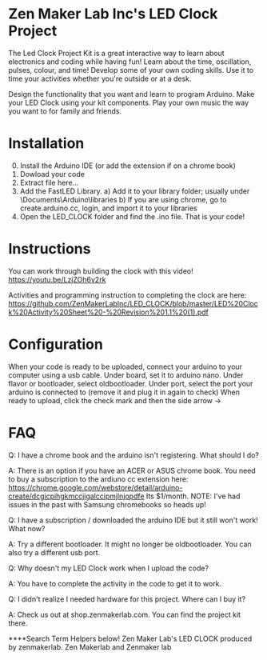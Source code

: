 # Zen Maker Lab Inc's LED Clock Project

The Led Clock Project Kit is a great interactive way to learn about electronics and coding while having fun!  Learn about the time, oscillation, pulses, colour, and time!  Develop some of your own coding skills.  Use it to time your activities whether you're outside or at a desk.

Design the functionality that you want and learn to program Arduino. 
Make your LED Clock using your kit components. 
Play your own music the way you want to for family and friends.

# Installation

0) Install the Arduino IDE (or add the extension if on a chrome book)
1) Dowload your code
2) Extract file here...
3) Add the FastLED Library.  a) Add it to your library folder; usually under \Documents\Arduino\libraries  b) If you are using chrome, go to create.arduino.cc, login, and import it to your libraries
4) Open the LED_CLOCK folder and find the .ino file.  That is your code!

# Instructions
You can work through building the clock with this video!
https://youtu.be/LzjZOh6v2rk

Activities and programming instruction to completing the clock are here:
https://github.com/ZenMakerLabInc/LED_CLOCK/blob/master/LED%20Clock%20Activity%20Sheet%20-%20Revision%201.1%20(1).pdf

# Configuration
When your code is ready to be uploaded, connect your arduino to your computer using a usb cable.
Under board, set it to arduino nano.  Under flavor or bootloader, select oldbootloader.
Under port, select the port your arduino is connected to (remove it and plug it in again to check)
When ready to upload, click the check mark and then the side arrow ->

# FAQ
Q: I have a chrome book and the arduino isn't registering.  What should I do?

A: There is an option if you have an ACER or ASUS chrome book.  You need to buy a subscription to the ardiuno cc extension here: https://chrome.google.com/webstore/detail/arduino-create/dcgicpihgkmccjigalccipmjlnjopdfe  Its $1/month.  NOTE: I've had issues in the past with Samsung chromebooks so heads up!

Q: I have a subscription / downloaded the arduino IDE but it still won't work!  What now?

A: Try a different bootloader.  It might no longer be oldbootloader.  You can also try a different usb port.

Q: Why doesn't my LED Clock work when I upload the code?

A: You have to complete the activity in the code to get it to work.

Q: I didn't realize I needed hardware for this project.  Where can I buy it?

A: Check us out at shop.zenmakerlab.com.  You can find the project kit there.

****Search Term Helpers below!
 Zen Maker Lab's LED CLOCK produced by zenmakerlab.  Zen Makerlab and Zenmaker lab
